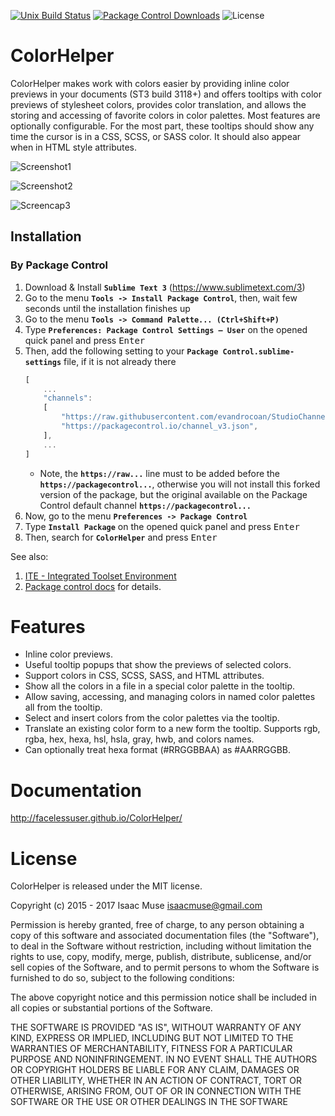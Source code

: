 [![Unix Build Status][travis-image]][travis-link]
[![Package Control Downloads][pc-image]][pc-link]
![License][license-image]
# ColorHelper

ColorHelper makes work with colors easier by providing inline color previews in your documents (ST3 build 3118+) and offers tooltips with color previews of stylesheet colors, provides color translation, and allows the storing and accessing of favorite colors in color palettes.  Most features are optionally configurable. For the most part, these tooltips should show any time the cursor is in a CSS, SCSS, or SASS color.  It should also appear when in HTML style attributes.

![Screenshot1](docs/src/markdown/images/composite.png)

![Screenshot2](docs/src/markdown/images/color_picker.png)

![Screencap3](docs/src/markdown/images/inline_preview.gif)


## Installation

### By Package Control

1. Download & Install **`Sublime Text 3`** (https://www.sublimetext.com/3)
1. Go to the menu **`Tools -> Install Package Control`**, then,
   wait few seconds until the installation finishes up
1. Go to the menu **`Tools -> Command Palette...
   (Ctrl+Shift+P)`**
1. Type **`Preferences:
   Package Control Settings – User`** on the opened quick panel and press <kbd>Enter</kbd>
1. Then,
   add the following setting to your **`Package Control.sublime-settings`** file, if it is not already there
   ```js
   [
       ...
       "channels":
       [
           "https://raw.githubusercontent.com/evandrocoan/StudioChannel/master/channel.json",
           "https://packagecontrol.io/channel_v3.json",
       ],
       ...
   ]
   ```
   * Note,
     the **`https://raw...`** line must to be added before the **`https://packagecontrol...`**,
     otherwise you will not install this forked version of the package,
     but the original available on the Package Control default channel **`https://packagecontrol...`**
1. Now,
   go to the menu **`Preferences -> Package Control`**
1. Type **`Install Package`** on the opened quick panel and press <kbd>Enter</kbd>
1. Then,
search for **`ColorHelper`** and press <kbd>Enter</kbd>

See also:
1. [ITE - Integrated Toolset Environment](https://github.com/evandrocoan/ITE)
1. [Package control docs](https://packagecontrol.io/docs/usage) for details.


# Features

- Inline color previews.
- Useful tooltip popups that show the previews of selected colors.
- Support colors in CSS, SCSS, SASS, and HTML attributes.
- Show all the colors in a file in a special color palette in the tooltip.
- Allow saving, accessing, and managing colors in named color palettes all from the tooltip.
- Select and insert colors from the color palettes via the tooltip.
- Translate an existing color form to a new form the tooltip.  Supports rgb, rgba, hex, hexa, hsl, hsla, gray, hwb, and colors names.
- Can optionally treat hexa format (#RRGGBBAA) as #AARRGGBB.

# Documentation

http://facelessuser.github.io/ColorHelper/

# License

ColorHelper is released under the MIT license.

Copyright (c) 2015 - 2017 Isaac Muse <isaacmuse@gmail.com>

Permission is hereby granted, free of charge, to any person obtaining a copy of this software and associated documentation files (the "Software"), to deal in the Software without restriction, including without limitation the rights to use, copy, modify, merge, publish, distribute, sublicense, and/or sell copies of the Software, and to permit persons to whom the Software is furnished to do so, subject to the following conditions:

The above copyright notice and this permission notice shall be included in all copies or substantial portions of the Software.

THE SOFTWARE IS PROVIDED "AS IS", WITHOUT WARRANTY OF ANY KIND, EXPRESS OR IMPLIED, INCLUDING BUT NOT LIMITED TO THE WARRANTIES OF MERCHANTABILITY, FITNESS FOR A PARTICULAR PURPOSE AND NONINFRINGEMENT. IN NO EVENT SHALL THE AUTHORS OR COPYRIGHT HOLDERS BE LIABLE FOR ANY CLAIM, DAMAGES OR OTHER LIABILITY, WHETHER IN AN ACTION OF CONTRACT, TORT OR OTHERWISE, ARISING FROM, OUT OF OR IN CONNECTION WITH THE SOFTWARE OR THE USE OR OTHER DEALINGS IN THE SOFTWARE

[travis-image]: https://img.shields.io/travis/facelessuser/ColorHelper.svg
[travis-link]: https://travis-ci.org/facelessuser/ColorHelper
[pc-image]: https://img.shields.io/packagecontrol/dt/ColorHelper.svg
[pc-link]: https://packagecontrol.io/packages/ColorHelper
[license-image]: https://img.shields.io/badge/license-MIT-blue.svg
